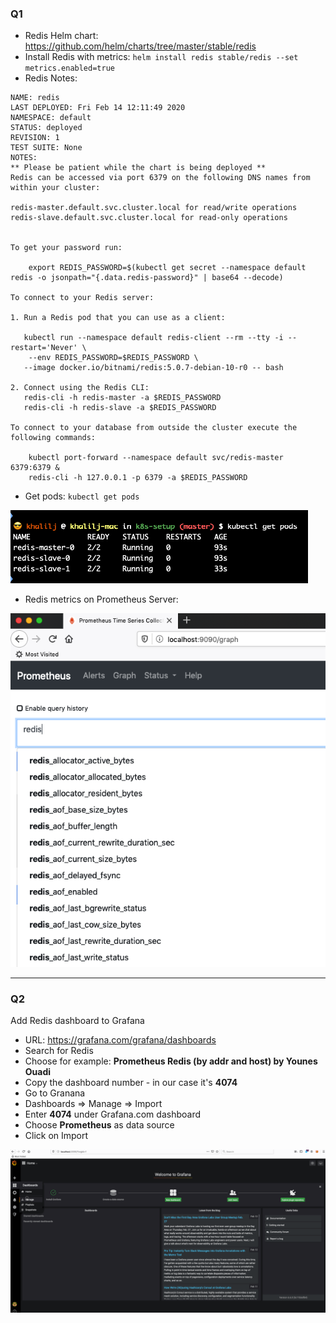 ### Q1
- Redis Helm chart: https://github.com/helm/charts/tree/master/stable/redis
- Install Redis with metrics: ```helm install redis stable/redis --set metrics.enabled=true```
- Redis Notes:
```shell script
NAME: redis
LAST DEPLOYED: Fri Feb 14 12:11:49 2020
NAMESPACE: default
STATUS: deployed
REVISION: 1
TEST SUITE: None
NOTES:
** Please be patient while the chart is being deployed **
Redis can be accessed via port 6379 on the following DNS names from within your cluster:

redis-master.default.svc.cluster.local for read/write operations
redis-slave.default.svc.cluster.local for read-only operations


To get your password run:

    export REDIS_PASSWORD=$(kubectl get secret --namespace default redis -o jsonpath="{.data.redis-password}" | base64 --decode)

To connect to your Redis server:

1. Run a Redis pod that you can use as a client:

   kubectl run --namespace default redis-client --rm --tty -i --restart='Never' \
    --env REDIS_PASSWORD=$REDIS_PASSWORD \
   --image docker.io/bitnami/redis:5.0.7-debian-10-r0 -- bash

2. Connect using the Redis CLI:
   redis-cli -h redis-master -a $REDIS_PASSWORD
   redis-cli -h redis-slave -a $REDIS_PASSWORD

To connect to your database from outside the cluster execute the following commands:

    kubectl port-forward --namespace default svc/redis-master 6379:6379 &
    redis-cli -h 127.0.0.1 -p 6379 -a $REDIS_PASSWORD
```
- Get pods: ```kubectl get pods```

![](images/kubectl%20_get_pods.png)

- Redis metrics on Prometheus Server:

![](images/prom_reids.png)

---

### Q2

Add Redis dashboard to Grafana

- URL: https://grafana.com/grafana/dashboards
- Search for Redis
- Choose for example: **Prometheus Redis (by addr and host) by Younes Ouadi**
- Copy the dashboard number - in our case it's **4074**
- Go to Granana
- Dashboards => Manage => Import
- Enter **4074** under Grafana.com dashboard
- Choose **Prometheus** as data source
- Click on Import

![](images/grafana_redis.gif)

